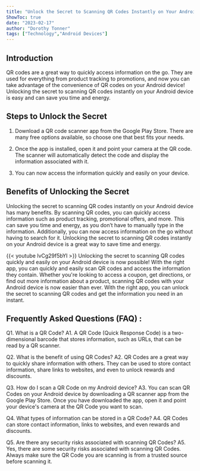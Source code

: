 ```yaml
---
title: "Unlock the Secret to Scanning QR Codes Instantly on Your Android Device!"
ShowToc: true 
date: "2023-02-17"
author: "Dorothy Tonner" 
tags: ["Technology","Android Devices"]
---
```

## Introduction

QR codes are a great way to quickly access information on the go. They are used for everything from product tracking to promotions, and now you can take advantage of the convenience of QR codes on your Android device! Unlocking the secret to scanning QR codes instantly on your Android device is easy and can save you time and energy.

## Steps to Unlock the Secret

1. Download a QR code scanner app from the Google Play Store. There are many free options available, so choose one that best fits your needs.

2. Once the app is installed, open it and point your camera at the QR code. The scanner will automatically detect the code and display the information associated with it.

3. You can now access the information quickly and easily on your device.

## Benefits of Unlocking the Secret

Unlocking the secret to scanning QR codes instantly on your Android device has many benefits. By scanning QR codes, you can quickly access information such as product tracking, promotional offers, and more. This can save you time and energy, as you don’t have to manually type in the information. Additionally, you can now access information on the go without having to search for it. Unlocking the secret to scanning QR codes instantly on your Android device is a great way to save time and energy.

{{< youtube lvCg29f5bYI >}} 
Unlocking the secret to scanning QR codes quickly and easily on your Android device is now possible! With the right app, you can quickly and easily scan QR codes and access the information they contain. Whether you're looking to access a coupon, get directions, or find out more information about a product, scanning QR codes with your Android device is now easier than ever. With the right app, you can unlock the secret to scanning QR codes and get the information you need in an instant.

## Frequently Asked Questions (FAQ) :
Q1. What is a QR Code?
A1. A QR Code (Quick Response Code) is a two-dimensional barcode that stores information, such as URLs, that can be read by a QR scanner.

Q2. What is the benefit of using QR Codes?
A2. QR Codes are a great way to quickly share information with others. They can be used to store contact information, share links to websites, and even to unlock rewards and discounts.

Q3. How do I scan a QR Code on my Android device?
A3. You can scan QR Codes on your Android device by downloading a QR scanner app from the Google Play Store. Once you have downloaded the app, open it and point your device's camera at the QR Code you want to scan.

Q4. What types of information can be stored in a QR Code?
A4. QR Codes can store contact information, links to websites, and even rewards and discounts.

Q5. Are there any security risks associated with scanning QR Codes?
A5. Yes, there are some security risks associated with scanning QR Codes. Always make sure the QR Code you are scanning is from a trusted source before scanning it.


